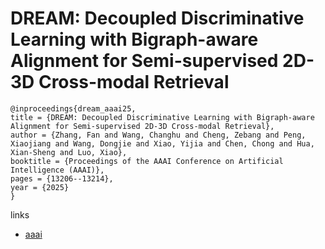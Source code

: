# DREAM: Decoupled Discriminative Learning with Bigraph-aware Alignment for Semi-supervised 2D-3D Cross-modal Retrieval

```
@inproceedings{dream_aaai25,
title = {DREAM: Decoupled Discriminative Learning with Bigraph-aware Alignment for Semi-supervised 2D-3D Cross-modal Retrieval},
author = {Zhang, Fan and Wang, Changhu and Cheng, Zebang and Peng, Xiaojiang and Wang, Dongjie and Xiao, Yijia and Chen, Chong and Hua, Xian-Sheng and Luo, Xiao},
booktitle = {Proceedings of the AAAI Conference on Artificial Intelligence (AAAI)},
pages = {13206--13214},
year = {2025}
}
```

links
- [aaai](https://ojs.aaai.org/index.php/AAAI/article/view/33441)

